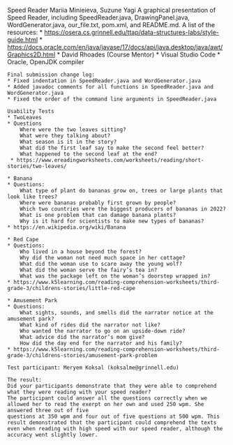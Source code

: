 
Speed Reader
Mariia Minieieva, Suzune Yagi
    A graphical presentation of Speed Reader, including SpeedReader.java, DrawingPanel.java, WordGenerator.java, our_file.txt, pom.xml, and README.md.
    A list of the resources:
    * https://osera.cs.grinnell.edu/ttap/data-structures-labs/style-guide.html
    * https://docs.oracle.com/en/java/javase/17/docs/api/java.desktop/java/awt/Graphics2D.html
    * David Rhoades (Course Mentor)
    * Visual Studio Code 
    * Oracle, OpenJDK compiler

    Final submission change log:
    * Fixed indentation in SpeedReader.java and WordGenerator.java
    * Added javadoc comments for all functions in SpeedReader.java and WordGenerator.java
    * Fixed the order of the command line arguments in SpeedReader.java

    Usability Tests
    * TwoLeaves
    * Questions
        Where were the two leaves sitting?
        What were they talking about?
        What season is it in the story?
        What did the first leaf say to make the second feel better?
        What happened to the second leaf at the end?
     * https://www.ereadingworksheets.com/worksheets/reading/short-stories/two-leaves/

    * Banana
    * Questions:
        What type of plant do bananas grow on, trees or large plants that look like trees?
        Where were bananas probably first grown by people?
        Which two countries were the biggest producers of bananas in 2022?
        What is one problem that can damage banana plants?
        Why is it hard for scientists to make new types of bananas?
    * https://en.wikipedia.org/wiki/Banana

    * Red Cape
    * Questions:
        Who lived in a house beyond the forest?
        Why did the woman not need much space in her cottage?
        What did the woman use to scare away the young wolf?
        What did the woman serve the fairy’s tea in?
        What was the package left on the woman’s doorstep wrapped in?
    * https://www.k5learning.com/reading-comprehension-worksheets/third-grade-3/childrens-stories/little-red-cape

    * Amusement Park
    * Questions:
        What sights, sounds, and smells did the narrator notice at the amusement park?
        What kind of rides did the narrator not like?
        Who wanted the narrator to go on an upside-down ride?
        What advice did the narrator’s mom give?
        How did the day end for the narrator and his family?
    * https://www.k5learning.com/reading-comprehension-worksheets/third-grade-3/childrens-stories/amusement-park-problem

    Test participant: Meryem Koksal (koksalme@grinnell.edu)

    The result:
    Did your participants demonstrate that they were able to comprehend what they were reading with your speed reader?
    The participant could answer all the questions correctly when we allowed her to read the exerpt on her own and used 250 wpm. She answered three out of five 
    questions at 350 wpm and four out of five questions at 500 wpm. This result demonstrated that the participant could comprehend the texts even when reading with high speed with our speed reader, although the accuracy went slightly lower.